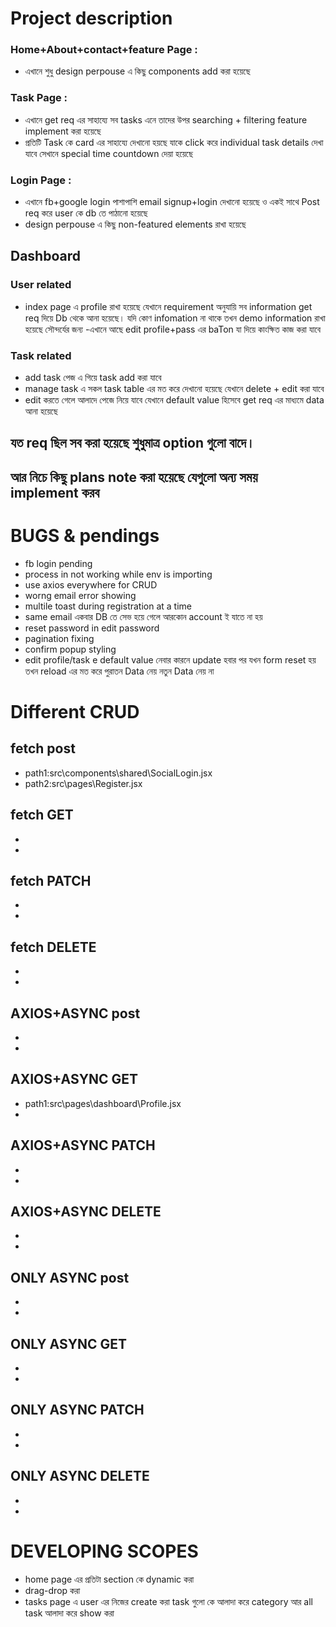 # Project description

### Home+About+contact+feature Page :

- এখানে শুধু design perpouse এ কিছু components add করা হয়েছে

### Task Page :

- এখানে get req এর সাহায্যে সব tasks এনে তাদের উপর searching + filtering feature implement করা হয়েছে
- প্রতিটি Task কে card এর সাহায্যে দেখানো হয়ছে যাকে click করে individual task details দেখা যাবে সেখানে special time countdown দেয়া হয়েছে

### Login Page :

- এখানে fb+google login পাশাপাশি email signup+login দেখানো হয়েছে ও একই সাথে Post req করে user কে db তে পাঠানো হয়েছে
- design perpouse এ কিছু non-featured elements রাখা হয়েছে

## Dashboard

### User related

- index page এ profile রাখা হয়েছে যেখানে requirement অনুযায়ি সব information get req দিয়ে Db থেকে আনা হয়েছে। যদি কোণ infomation না থাকে তখন demo information রাখা হয়েছে সৌন্দর্যের জন্য
  -এখানে আছে edit profile+pass এর baTon যা দিয়ে কাংক্ষিত কাজ করা যাবে

### Task related

- add task পেজ এ গিয়ে task add করা যাবে
- manage task এ সকল task table এর মত করে দেখানো হয়েছে যেখানে delete + edit করা যাবে
- edit করতে গেলে আলাদে পেজে নিয়ে যাবে যেখানে default value হিসেবে get req এর মাধ্যমে data আনা হয়েছে

## যত req ছিল সব করা হয়েছে শুধুমাত্র option গুলো বাদে।

## আর নিচে কিছু plans note করা হয়েছে যেগুলো অন্য সময় implement করব

# BUGS & pendings

- fb login pending
- process in not working while env is importing
- use axios everywhere for CRUD
- worng email error showing
- multile toast during registration at a time
- same email একবার DB তে সেভ হয়ে গেলে আরকোন account ই যাতে না হয়
- reset password in edit password
- pagination fixing
- confirm popup styling
- edit profile/task e default value নেবার কারনে update হবার পর যখন form reset হয় তখন reload এর মত করে পুরাতন Data নেয় নতুন Data নেয় না

# Different CRUD

## fetch post

- path1:src\components\shared\SocialLogin.jsx
- path2:src\pages\Register.jsx

## fetch GET

-
-

## fetch PATCH

-
-

## fetch DELETE

-
-

## AXIOS+ASYNC post

-
-

## AXIOS+ASYNC GET

- path1:src\pages\dashboard\Profile.jsx
-

## AXIOS+ASYNC PATCH

-
-

## AXIOS+ASYNC DELETE

-
-

## ONLY ASYNC post

-
-

## ONLY ASYNC GET

-
-

## ONLY ASYNC PATCH

-
-

## ONLY ASYNC DELETE

-
-

# DEVELOPING SCOPES

- home page এর প্রতিটা section কে dynamic করা
- drag-drop করা
- tasks page এ user এর নিজের create করা task গুলো কে আলাদা করে category আর all task আলাদা করে show করা
